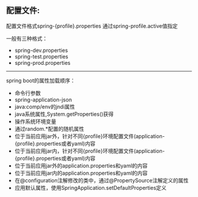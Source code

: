 配置文件:
--------------------------
配置文件格式spring-{profile}.properties
通过spring-profile.active值指定  

一般有三种格式：        
-   spring-dev.properties       
-   spring-test.properties      
-   spring-prod.properties      
-------------------------------


spring boot的属性加载顺序：
-   命令行参数
-   spring-application-json
-   java:comp/env的jndi属性
-   java系统属性,System.getProperties()获得
-   操作系统环境变量
-   通过random.*配置的随机属性
-   位于当前应用jar外，针对不同{profile}环境配置文件(application-{profile}.properties或者yaml)内容
-   位于当前应用jar内，针对不同{profile}环境配置文件(application-{profile}.properties或者yaml)内容
-   位于当前应用jar外的application.properties和yaml的内容
-   位于当前应用jar内的application.properties和yaml的内容
-   在@configuration注解修改的类中，通过@PropertySource注解定义的属性
-   应用默认属性，使用SpringApplication.setDefaultProperties定义
